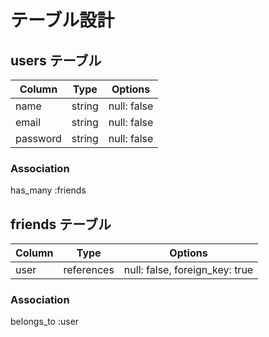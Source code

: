 # テーブル設計

## users テーブル
| Column       | Type       | Options                    |
| -------------| ---------- | -------------------------- |
| name         | string     | null: false                |
| email        | string     | null: false                |
| password     | string     | null: false                |
### Association
has_many :friends

## friends テーブル
| Column | Type       | Options                        |
| -------| ---------- | ------------------------------ |
| user   | references | null: false, foreign_key: true |
### Association
belongs_to :user
